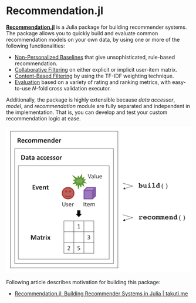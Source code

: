 # Recommendation.jl

[**Recommendation.jl**](https://github.com/takuti/Recommendation.jl) is a Julia package for building recommender systems. The package allows you to quickly build and evaluate common recommendation models on your own data, by using one or more of the following functionalities:

- [Non-Personalized Baselines](@ref) that give unsophisticated, rule-based recommendation.
- [Collaborative Filtering](@ref) on either explicit or implicit user-item matrix.
- [Content-Based Filtering](@ref) by using the TF-IDF weighting technique.
- [Evaluation](@ref) based on a variety of rating and ranking metrics, with easy-to-use $N$-fold cross validation executor.

Additionally, the package is highly extensible because *data accessor*, *model*, and *recommendation* module are fully separated and independent in the implementation. That is, you can develop and test your custom recommendation logic at ease.

![overview](./assets/images/overview.png)

Following article describes motivation for building this package:

- [Recommendation.jl: Building Recommender Systems in Julia | takuti.me](http://takuti.me/note/recommendation-julia/)
